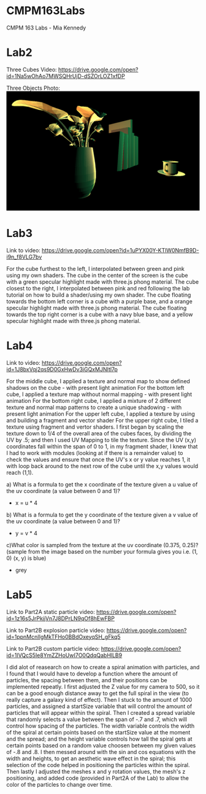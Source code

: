 # CMPM163Labs
CMPM 163 Labs - Mia Kennedy 

# Lab2

Three Cubes Video: https://drive.google.com/open?id=1Na5wOhAo7MWSQHrUjD-dSZOrLOZ1xfDP

Three Objects Photo:
![](Screenshot%20(220).png)

# Lab3 

Link to video: https://drive.google.com/open?id=1uPYX00Y-KTlW0NmfB9D-i9n_f8VLG7bv

For the cube furthest to the left, I interpolated between green and pink using my own shaders.
The cube in the center of the screen is the cube with a green specular highlight made with three.js phong material.
The cube closest to the right, I interpolated between pink and red following the lab tutorial on how to build a shader/using my own shader.
The cube floating towards the bottom left corner is a cube with a purple base, and a orange specular highlight made with three.js phong material.
The cube floating towards the top right corner is a cube with a navy blue base, and a yellow specular highlight made with three.js phong material.

# Lab4

Link to video: https://drive.google.com/open?id=1J8bxVqj2qs9D0GxHwDv3iGQxMJNItl7p

For the middle cube, I applied a texture and normal map to show defined shadows on the cube - with present light animation
For the bottom left cube, I applied a texture map without normal mapping - with present light animation
For the bottom right cube, I applied a mixture of 2 different texture and normal map patterns to create a unique shadowing - with present light animation
For the upper left cube, I applied a texture by using and building a fragment and vector shader
For the upper right cube, I tiled a texture using fragment and vertor shaders. I first began by scaling the texture down to 1/4 of the overall area of the cubes faces, by dividing the UV by .5; and then I used UV Mapping to tile the texture. Since the UV (x,y) coordinates fall within the span of 0 to 1, in my fragment shader, I knew that I had to work with modules (looking at if there is a remainder value) to check the values and ensure that once the UV's x or y value reaches 1, it with loop back around to the next row of the cube until the x,y values would reach (1,1).

a) What is a formula to get the x coordinate of the texture given a u value of the uv coordinate (a value between 0 and 1)?
  - x = u * 4
  
b) What is a formula to get the y coordinate of the texture given a v value of the uv coordinate (a value between 0 and 1)?
  - y = v * 4
  
c)What color is sampled from the texture at the uv coordinate (0.375, 0.25)? (sample from the image based on the number your formula gives you i.e. (1, 0) (x, y) is blue)
   - grey
   
# Lab5

Link to Part2A static particle video: https://drive.google.com/open?id=1z16s5JrPkjjVn7J8DPrLN9qOf8hEwFBP

Link to Part2B explosion particle video: https://drive.google.com/open?id=1ppnMcnIIgMkTFHo0BBdOxeyqSH_gFkq5

Link to Part2B custom particle video: https://drive.google.com/open?id=1IVQcS5Ie8YmZZHoUwI7O0QdqQabHlLB9

I did alot of reasearch on how to create a spiral animation with particles, and I found that I would have to develop a function where the amount of particles, the spacing between them, and their positions can be implemented repeatly. I first adjusted the Z value for my camera to 500, so it can be a good enough distance away to get the full spiral in the view (to really capture a galaxy kind of effect). Then I stuck to the amount of 1000 particles, and assigned a startSize variable that will control the amount of particles that will appear within the spiral. Then I created a spread variable that randomly selects a value between the span of -.7 and .7, which will control how spacing of the particles. The width variable controls the width of the spiral at certain points based on the startSize value at the moment and the spread; and the height variable controls how tall the spiral gets at certain points based on a random value choosen between my given values of -.8 and .8. I then messed around with the sin and cos equations with the width and heights, to get an aesthetic wave effect in the spiral; this selection of the code helped in positioning the particles within the spiral. Then lastly I adjusted the meshes x and y rotation values, the mesh's z positioning, and added code (provided in Part2A of the Lab) to allow the color of the particles to change over time.

